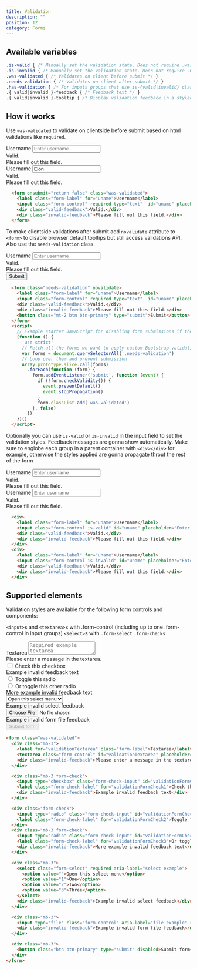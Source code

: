 ```yaml
---
title: Validation
description: ""
position: 12
category: Forms
---
```


## Available variables

```css
.is-valid { /* Manually set the validation state. Does not require .was-validated parent class. */ }
.is-invalid { /* Manually set the validation state. Does not require .was-validated parent class. */ }
.was-validated { /* Validates on client before submit */ }
.needs-validation { /* Validates on client after submit */ }
.has-validation { /* For inputs groups that use is-{valid|invalid} classes */ }
.{ valid|invalid }-feedback { /* Feedback text */ }
.{ valid|invalid }-tooltip { /* Display validation feedback in a styled tooltip. */ }
```

## How it works

Use `was-validated` to validate on clientside before submit based on html validations like `required`.

<div class="bd-example">
  <form onsubmit="return false" class="was-validated">
    <div>
      <label class="form-label" for="uname">Username</label>
      <input class="form-control" required type="text"  id="uname" placeholder="Enter username" name="uname">
      <div class="valid-feedback">Valid.</div>
      <div class="invalid-feedback">Please fill out this field.</div>
    </div>
    <div>
      <label class="form-label" for="uname">Username</label>
      <input class="form-control" required value="Elon" type="text"  id="uname" placeholder="Enter username" name="uname">
      <div class="valid-feedback">Valid.</div>
      <div class="invalid-feedback">Please fill out this field.</div>
    </div>
  </form>
</div>

```html
  <form onsubmit="return false" class="was-validated">
    <label class="form-label" for="uname">Username</label>
    <input class="form-control" required type="text"  id="uname" placeholder="Enter username" name="uname">
    <div class="valid-feedback">Valid.</div>
    <div class="invalid-feedback">Please fill out this field.</div>
  </form>
```

To make clientside validations after submit add `novalidate` attribute to `<form>` to disable browser default tooltips but still access validations API. Also use the `needs-validation` class.

<div class="bd-example">
  <form class="needs-validation" novalidate>
    <label class="form-label" for="uname">Username</label>
    <input class="form-control" required type="text"  id="uname" placeholder="Enter username" name="uname">
    <div class="valid-feedback">Valid.</div>
    <div class="invalid-feedback">Please fill out this field.</div>
    <button class="mt-2 btn btn-primary" type="submit">Submit</button>
  </form>
  <script>
    // Example starter JavaScript for disabling form submissions if there are invalid fields
    (function () {
      'use strict'
      // Fetch all the forms we want to apply custom Bootstrap validation styles to
      var forms = document.querySelectorAll('.needs-validation')
      // Loop over them and prevent submission
      Array.prototype.slice.call(forms)
        .forEach(function (form) {
          form.addEventListener('submit', function (event) {
            if (!form.checkValidity()) {
              event.preventDefault()
              event.stopPropagation()
            }
            form.classList.add('was-validated')
          }, false)
        })
    })()
  </script>
</div>

```html
  <form class="needs-validation" novalidate>
    <label class="form-label" for="uname">Username</label>
    <input class="form-control" required type="text"  id="uname" placeholder="Enter username" name="uname">
    <div class="valid-feedback">Valid.</div>
    <div class="invalid-feedback">Please fill out this field.</div>
    <button class="mt-2 btn btn-primary" type="submit">Submit</button>
  </form>
  <script>
    // Example starter JavaScript for disabling form submissions if there are invalid fields
    (function () {
      'use strict'
      // Fetch all the forms we want to apply custom Bootstrap validation styles to
      var forms = document.querySelectorAll('.needs-validation')
      // Loop over them and prevent submission
      Array.prototype.slice.call(forms)
        .forEach(function (form) {
          form.addEventListener('submit', function (event) {
            if (!form.checkValidity()) {
              event.preventDefault()
              event.stopPropagation()
            }
            form.classList.add('was-validated')
          }, false)
        })
    })()
  </script>
```

Optionally you can use `is-valid` or `is-invalid` in the input field to set the validation styles. Feedback messages are gonna show automatically. Make sure to englobe each group in a parent container with `<div></div>` for example, otherwise the styles applied are gonna propagate throut the rest of the form 

<div class="bd-example">
  <div>
    <label class="form-label" for="uname">Username</label>
    <input class="form-control is-valid" id="uname" placeholder="Enter username" name="uname" type="text" >
    <div class="valid-feedback">Valid.</div>
    <div class="invalid-feedback">Please fill out this field.</div>
  </div>
  <div>
    <label class="form-label" for="uname">Username</label>
    <input class="form-control is-invalid" id="uname" placeholder="Enter username" name="uname" type="text" >
    <div class="valid-feedback">Valid.</div>
    <div class="invalid-feedback">Please fill out this field.</div>
  </div>
</div>

```html
  <div>
    <label class="form-label" for="uname">Username</label>
    <input class="form-control is-valid" id="uname" placeholder="Enter username" name="uname" type="text" >
    <div class="valid-feedback">Valid.</div>
    <div class="invalid-feedback">Please fill out this field.</div>
  </div>
  <div>
    <label class="form-label" for="uname">Username</label>
    <input class="form-control is-invalid" id="uname" placeholder="Enter username" name="uname" type="text" >
    <div class="valid-feedback">Valid.</div>
    <div class="invalid-feedback">Please fill out this field.</div>
  </div>
```

## Supported elements

Validation styles are available for the following form controls and components:

`<input>`s and `<textarea>`s with .form-control (including up to one .form-control in input groups)
`<select>`s with `.form-select`
`.form-checks`

<div class="bd-example">
  <form class="was-validated">
    <div class="mb-3">
      <label for="validationTextarea" class="form-label">Textarea</label>
      <textarea class="form-control" id="validationTextarea" placeholder="Required example textarea"
        required></textarea>
      <div class="invalid-feedback">
        Please enter a message in the textarea.
      </div>
    </div>
    <div class="mb-3 form-check">
      <input type="checkbox" class="form-check-input" id="validationFormCheck1" required>
      <label class="form-check-label" for="validationFormCheck1">Check this checkbox</label>
      <div class="invalid-feedback">Example invalid feedback text</div>
    </div>
    <div class="form-check">
      <input type="radio" class="form-check-input" id="validationFormCheck2" name="radio-stacked" required>
      <label class="form-check-label" for="validationFormCheck2">Toggle this radio</label>
    </div>
    <div class="mb-3 form-check">
      <input type="radio" class="form-check-input" id="validationFormCheck3" name="radio-stacked" required>
      <label class="form-check-label" for="validationFormCheck3">Or toggle this other radio</label>
      <div class="invalid-feedback">More example invalid feedback text</div>
    </div>
    <div class="mb-3">
      <select class="form-select" required aria-label="select example">
        <option value="">Open this select menu</option>
        <option value="1">One</option>
        <option value="2">Two</option>
        <option value="3">Three</option>
      </select>
      <div class="invalid-feedback">Example invalid select feedback</div>
    </div>
    <div class="mb-3">
      <input type="file" class="form-control" aria-label="file example" required>
      <div class="invalid-feedback">Example invalid form file feedback</div>
    </div>
    <div class="mb-3">
      <button class="btn btn-primary" type="submit" disabled>Submit form</button>
    </div>
  </form>
</div>

```html
<form class="was-validated">
  <div class="mb-3">
    <label for="validationTextarea" class="form-label">Textarea</label>
    <textarea class="form-control" id="validationTextarea" placeholder="Required example textarea" required></textarea>
    <div class="invalid-feedback">Please enter a message in the textarea.</div>
  </div>

  <div class="mb-3 form-check">
    <input type="checkbox" class="form-check-input" id="validationFormCheck1" required />
    <label class="form-check-label" for="validationFormCheck1">Check this checkbox</label>
    <div class="invalid-feedback">Example invalid feedback text</div>
  </div>

  <div class="form-check">
    <input type="radio" class="form-check-input" id="validationFormCheck2" name="radio-stacked" required />
    <label class="form-check-label" for="validationFormCheck2">Toggle this radio</label>
  </div>
  <div class="mb-3 form-check">
    <input type="radio" class="form-check-input" id="validationFormCheck3" name="radio-stacked" required />
    <label class="form-check-label" for="validationFormCheck3">Or toggle this other radio</label>
    <div class="invalid-feedback">More example invalid feedback text</div>
  </div>

  <div class="mb-3">
    <select class="form-select" required aria-label="select example">
      <option value="">Open this select menu</option>
      <option value="1">One</option>
      <option value="2">Two</option>
      <option value="3">Three</option>
    </select>
    <div class="invalid-feedback">Example invalid select feedback</div>
  </div>

  <div class="mb-3">
    <input type="file" class="form-control" aria-label="file example" required />
    <div class="invalid-feedback">Example invalid form file feedback</div>
  </div>

  <div class="mb-3">
    <button class="btn btn-primary" type="submit" disabled>Submit form</button>
  </div>
</form>
```

